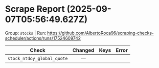 # Scrape Report (2025-09-07T05:56:49.627Z)

Group: `stocks`  |  Run: https://github.com/AlbertoRoca96/scraping-checks-scheduler/actions/runs/17524609742

| Check | Changed | Keys | Error |
|---|:---:|:--|:--|
| `stock_ntdoy_global_quote` | — |  |  |
